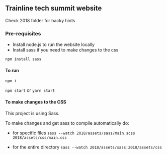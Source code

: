 ## Trainline tech summit website

Check 2018 folder for hacky hints 
 
### Pre-requisites

- Install node.js to run the website locally
- Install sass if you need to make changes to the css

`npm install sass`

#### To run
`npm i`

`npm start` or `yarn start`

#### To make changes to the CSS

This project is using Sass.

To make changes and get sass to compile automatically do:

- for specific files
`sass --watch 2018/assets/sass/main.scss 2018/assets/css/main.css`

- for the entire directory
`sass --watch 2018/assets/sass:2018/assets/css`


